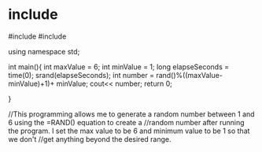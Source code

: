
# include <iostream>
#include <cstdlib>
#include <ctime>

using namespace std;

int main(){
    int maxValue = 6;
    int minValue = 1;
    long elapseSeconds = time(0);
    srand(elapseSeconds);
    int number = rand()%((maxValue-minValue)+1)+ minValue;
    cout<< number;
    return 0;
    
}


//This programming allows me to generate a random number between 1 and 6 using the =RAND() equation to create a 
//random number after running the program. I set the max value to be 6 and minimum value to be 1 so that we don't 
//get anything beyond the desired range.

